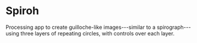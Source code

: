 # Spiroh
Processing app to create guilloche-like images---similar to a spirograph---using three layers of repeating circles, with controls over each layer.
